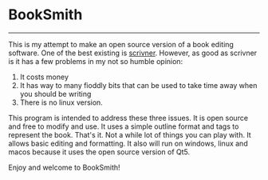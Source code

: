 # BookSmith
---
This is my attempt to make an open source version of a book editing software. One of the best existing is [scrivner](https://www.literatureandlatte.com/scrivener/overview).  However, as good as scrivner is it has a few problems in my not so humble opinion:

1) It costs money
2) It has way to many fioddly bits that can be used to take time away when you should be writing
3) There is no linux version.

This program is intended to address these three issues.  It is open source and free to modify and use. It uses a simple outline format and tags to represent the book.  That's it.  Not a while lot of things you can play with.  It allows basic editing and formatting.  It also will run on windows, linux and macos because it uses the open source version of Qt5.

Enjoy and welcome to BookSmith!
